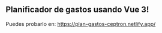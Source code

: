 ## Planificador de gastos usando Vue 3!

Puedes probarlo en: https://plan-gastos-ceptron.netlify.app/
